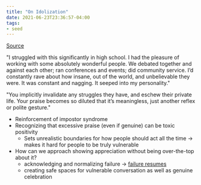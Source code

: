 ```yaml
---
title: "On Idolization"
date: 2021-06-23T23:36:57-04:00
tags:
- seed
---
```


[Source](https://blog.matthewwang.me/life/concise21/2021/03/01/on-idolization.html)

"I struggled with this significantly in high school. I had the pleasure of working with some absolutely wonderful people. We debated together and against each other; ran conferences and events; did community service. I’d constantly rave about how insane, out of the world, and unbelievable they were. It was constant and nagging. It seeped into my personality."

"You implicitly invalidate any struggles they have, and eschew their private life. Your praise becomes so diluted that it’s meaningless, just another reflex or polite gesture."

* Reinforcement of impostor syndrome
* Recognizing that excessive praise (even if genuine) can be toxic positivity
	* Sets unrealistic boundaries for how people should act all the time -> makes it hard for people to be truly vulnerable
* How can we approach showing appreciation without being over-the-top about it?
	* acknowledging and normalizing failure -> [failure resumes](posts/a-failure-resume.md)
	* creating safe spaces for vulnerable conversation as well as genuine celebration